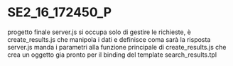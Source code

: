 # SE2_16_172450_P
progetto finale
server.js si occupa solo di gestire le richieste, è create_results.js che manipola i dati e definisce coma sarà la risposta
server.js manda i parametri alla funzione principale di create_results.js che crea un oggetto gia pronto per il binding del template search_results.tpl
